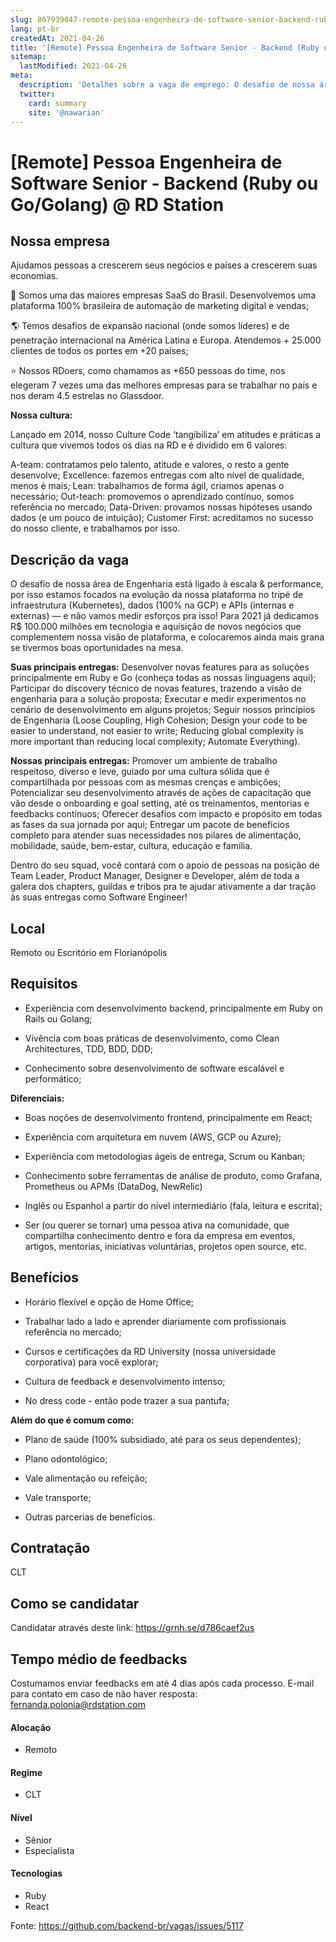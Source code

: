 ```yaml
---
slug: 867939047-remote-pessoa-engenheira-de-software-senior-backend-ruby-ou-gogolang-at-rd-station
lang: pt-br
createdAt: 2021-04-26
title: '[Remote] Pessoa Engenheira de Software Senior - Backend (Ruby ou Go/Golang) @ RD Station - Vaga de Emprego'
sitemap:
  lastModified: 2021-04-26
meta:
  description: 'Detalhes sobre a vaga de emprego: O desafio de nossa área de Engenharia está ligado à escala & performance, por isso estamos focados na evolução da nossa plataforma no tripé de infraestrutura (Kubernetes), dados (100% na GCP) e APIs (internas e externas) — e não vamos medir esforços pra isso! Para 2021 já dedicamos R$ 100.000 milhões em tecnologia e aquisição de novos negócios que complementem nossa visão de plataforma, e colocaremos ainda mais grana se tivermos boas oportunidades na mesa. **Suas principais entregas:** Desenvolver novas features para as soluções principalmente em Ruby e Go (conheça todas as nossas linguagens aqui); Participar do discovery técnico de novas features, trazendo a visão de engenharia para a solução proposta; Executar e medir experimentos no cenário de desenvolvimento em alguns projetos; Seguir nossos princípios de Engenharia (Loose Coupling, High Cohesion; Design your code to be easier to understand, not easier to write; Reducing global complexity is more important than reducing local complexity; Automate Everything). **Nossas principais entregas:** Promover um ambiente de trabalho respeitoso, diverso e leve, guiado por uma cultura sólida que é compartilhada por pessoas com as mesmas crenças e ambições; Potencializar seu desenvolvimento através de ações de capacitação que vão desde o onboarding e goal setting, até os treinamentos, mentorias e feedbacks contínuos; Oferecer desafios com impacto e propósito em todas as fases da sua jornada por aqui; Entregar um pacote de benefícios completo para atender suas necessidades nos pilares de alimentação, mobilidade, saúde, bem-estar, cultura, educação e família. Dentro do seu squad, você contará com o apoio de pessoas na posição de Team Leader, Product Manager, Designer e Developer, além de toda a galera dos chapters, guildas e tribos pra te ajudar ativamente a dar tração às suas entregas como Software Engineer!'
  twitter:
    card: summary
    site: '@nawarian'
---
```


# [Remote] Pessoa Engenheira de Software Senior - Backend (Ruby ou Go/Golang) @ RD Station

## Nossa empresa

Ajudamos pessoas a crescerem seus negócios e países a crescerem suas economias.

🚀 Somos uma das maiores empresas SaaS do Brasil. Desenvolvemos uma plataforma 100% brasileira de automação de marketing digital e vendas;

🌎 Temos desafios de expansão nacional (onde somos líderes) e de penetração internacional na América Latina e Europa. Atendemos + 25.000 clientes de todos os portes em +20 países;

⭐ Nossos RDoers, como chamamos as +650 pessoas do time, nos elegeram 7 vezes uma das melhores empresas para se trabalhar no país e nos deram 4.5 estrelas no Glassdoor.

**Nossa cultura:**

Lançado em 2014, nosso Culture Code ‘tangibiliza’ em atitudes e práticas a cultura que vivemos todos os dias na RD e é dividido em 6 valores:

A-team: contratamos pelo talento, atitude e valores, o resto a gente desenvolve;
Excellence: fazemos entregas com alto nível de qualidade, menos é mais;
Lean: trabalhamos de forma ágil, criamos apenas o necessário;
Out-teach: promovemos o aprendizado contínuo, somos referência no mercado;
Data-Driven: provamos nossas hipóteses usando dados (e um pouco de intuição);
Customer First: acreditamos no sucesso do nosso cliente, e trabalhamos por isso.

## Descrição da vaga

O desafio de nossa área de Engenharia está ligado à escala & performance, por isso estamos focados na evolução da nossa plataforma no tripé de infraestrutura (Kubernetes), dados (100% na GCP) e APIs (internas e externas) — e não vamos medir esforços pra isso! Para 2021 já dedicamos R$ 100.000 milhões em tecnologia e aquisição de novos negócios que complementem nossa visão de plataforma, e colocaremos ainda mais grana se tivermos boas oportunidades na mesa.

**Suas principais entregas:**
Desenvolver novas features para as soluções principalmente em Ruby e Go (conheça todas as nossas linguagens aqui);
Participar do discovery técnico de novas features, trazendo a visão de engenharia para a solução proposta;
Executar e medir experimentos no cenário de desenvolvimento em alguns projetos;
Seguir nossos princípios de Engenharia (Loose Coupling, High Cohesion; Design your code to be easier to understand, not easier to write; Reducing global complexity is more important than reducing local complexity; Automate Everything).

**Nossas principais entregas:**
Promover um ambiente de trabalho respeitoso, diverso e leve, guiado por uma cultura sólida que é compartilhada por pessoas com as mesmas crenças e ambições;
Potencializar seu desenvolvimento através de ações de capacitação que vão desde o onboarding e goal setting, até os treinamentos, mentorias e feedbacks contínuos;
Oferecer desafios com impacto e propósito em todas as fases da sua jornada por aqui;
Entregar um pacote de benefícios completo para atender suas necessidades nos pilares de alimentação, mobilidade, saúde, bem-estar, cultura, educação e família.

Dentro do seu squad, você contará com o apoio de pessoas na posição de Team Leader, Product Manager, Designer e Developer, além de toda a galera dos chapters, guildas e tribos pra te ajudar ativamente a dar tração às suas entregas como Software Engineer!

## Local

Remoto ou Escritório em Florianópolis

## Requisitos

- Experiência com desenvolvimento backend, principalmente em Ruby on Rails ou Golang;

- Vivência com boas práticas de desenvolvimento, como Clean Architectures, TDD, BDD, DDD;

- Conhecimento sobre desenvolvimento de software escalável e performático;

**Diferenciais:**

- Boas noções de desenvolvimento frontend, principalmente em React;

- Experiência com arquitetura em nuvem (AWS, GCP ou Azure);

- Experiência com metodologias ágeis de entrega, Scrum ou Kanban;

- Conhecimento sobre ferramentas de análise de produto, como Grafana, Prometheus ou APMs (DataDog, NewRelic)

- Inglês ou Espanhol a partir do nível intermediário (fala, leitura e escrita);

- Ser (ou querer se tornar) uma pessoa ativa na comunidade, que compartilha conhecimento dentro e fora da empresa em eventos, artigos, mentorias, iniciativas voluntárias, projetos open source, etc.

## Benefícios

- Horário flexível e opção de Home Office;

- Trabalhar lado a lado e aprender diariamente com profissionais referência no mercado;

- Cursos e certificações da RD University (nossa universidade corporativa) para você explorar;

- Cultura de feedback e desenvolvimento intenso;

- No dress code - então pode trazer a sua pantufa;

**Além do que é comum como:**

- Plano de saúde (100% subsidiado, até para os seus dependentes);

- Plano odontológico;

- Vale alimentação ou refeição;

- Vale transporte;

- Outras parcerias de benefícios.

## Contratação

CLT

## Como se candidatar

Candidatar através deste link: https://grnh.se/d786caef2us

## Tempo médio de feedbacks

Costumamos enviar feedbacks em até 4 dias após cada processo.
E-mail para contato em caso de não haver resposta: fernanda.polonia@rdstation.com

#### Alocação
- Remoto

#### Regime
- CLT

#### Nível
- Sênior
- Especialista

#### Tecnologias
- Ruby
- React


Fonte: https://github.com/backend-br/vagas/issues/5117